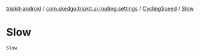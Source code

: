 [tripkit-android](../../index.md) / [com.skedgo.tripkit.ui.routing.settings](../index.md) / [CyclingSpeed](index.md) / [Slow](./-slow.md)

# Slow

`Slow`